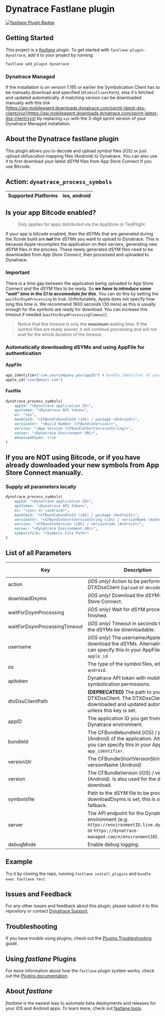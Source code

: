 # Dynatrace Fastlane plugin

[![fastlane Plugin Badge](https://rawcdn.githack.com/fastlane/fastlane/master/fastlane/assets/plugin-badge.svg)](https://rubygems.org/gems/fastlane-plugin-dynatrace)

## Getting Started

This project is a [_fastlane_](https://github.com/fastlane/fastlane) plugin. To get started with `fastlane-plugin-dynatrace`, add it to your project by running:

```bash
fastlane add_plugin dynatrace
```

### Dynatrace Managed
If the installation is on version 1.195 or earlier the Symbolication Client has to be manually download and specified (`dtxDssClientPath`), else it's fetched and updated automatically. A matching version can be downloaded manually with this link [https://api.mobileagent.downloads.dynatrace.com/sprint-latest-dss-client/xyz](https://api.mobileagent.downloads.dynatrace.com/sprint-latest-dss-client/xyz) by replacing `xyz` with the 3-digit sprint version of your Dynatrace Managed installation.

## About the Dynatrace fastlane plugin
This plugin allows you to decode and upload symbol files (iOS) or just upload obfuscation mapping files (Android) to Dynatrace. You can also use it to first download your latest dSYM files from App Store Connect if you use Bitcode.

## Action: `dynatrace_process_symbols`

| Supported Platforms | ios, android |
|---------------------|--------------|

## Is your app Bitcode enabled?
> Only applies for apps distributed via the AppStore or TestFlight.

If your app is bitcode enabled, then the dSYMs that are generated during the Xcode build are **_not_** the dSYMs you want to upload to Dynatrace. This is because Apple recompiles the application on their servers, generating new dSYM files in the process. These newly generated dSYM files need to be downloaded from *App Store Connect*, then processed and uploaded to Dynatrace.

### Important
There is a time gap between the application being uploaded to App Store Connect and the dSYM files to be ready. So **_we have to introduce some "wait" time in the CI to accomodate for this_**. You can do this by setting the `waitForDsymProcessing` to true. Unfortunately, Apple does not specify how long this time is. We recommend 1800 seconds (30 mins) as this is usually enough for the symbols are ready for download. You can increase this timeout if needed (`waitForDsymProcessingTimeout`). 

> Notice that this timeout is only the **maximum** waiting time. If the symbol files are ready sooner, it will continue processing and will not wait for the whole duration of the timeout.

### Automatically downloading dSYMs and using AppFile for authentication

#### AppFile
```ruby
app_identifier("com.yourcompany.yourappID") # bundle identifier of your app
apple_id("user@email.com")
```

#### Fastfile
```ruby
dynatrace_process_symbols(
	appId: "<Dynatrace application ID>",
	apitoken: "<Dynatrace API token>",
	os: "ios",
	bundleId: "<CFBundlebundleId (iOS) / package (Android)>",
	versionStr: "<Build Number (CFBundleVersion)>",
	version: "<App Version (CFBundleShortVersionString)>",
	server: "<Dynatrace Environment URL>",
	downloadDsyms: true
)
```


## If you are NOT using Bitcode, or if you have already downloaded your new symbols from App Store Connect manually.

### Supply all parameters locally
```ruby
dynatrace_process_symbols(
	appId: "<Dynatrace application ID>",
	apitoken: "<Dynatrace API Token>",
	os: "<ios> or <android>",
	bundleId: "<CFBundlebundleId (iOS) / package (Android)>",
	versionStr: "<CFBundleShortVersionString (iOS) / versionName (Android)>",
	version: "<CFBundleVersion (iOS) / versionCode (Android)>",
	server: "<Dynatrace Environment URL>",
	symbolsfile: "<Symbols File Path>"
)
```

## List of all Parameters
| Key                          | Description                                                                                                                                                           | default value  |
|------------------------------|-----------------------------------------------------------------------------------------------------------------------------------------------------------------------|----------------|
| action                       | *(iOS only)* Action to be performed by DTXDssClient (`upload` or `decode`).                                                                                           | `upload`       |
| downloadDsyms                | *(iOS only)* Download the dSYMs from App Store Connect.                                                                                                               | `false`        |
| waitForDsymProcessing        | *(iOS only)* Wait for dSYM processing to be finished.                                                                                                                  | `true`         |
| waitForDsymProcessingTimeout | *(iOS only)* Timeout in seconds to wait for the dSYMs be downloadable.                                                                                                | `1800`         |
| username                     | *(iOS only)* The username/AppleID to use to download the dSYMs. Alternatively you can specify this in your AppFile as `apple_id`.                                     |                |
| os                           | The type of the symbol files, either `ios` or `android`.                                                                                                              |                |
| apitoken                     | Dynatrace API token with mobile symbolication permissions.                                                                                                            |                |
| dtxDssClientPath             | **(DEPRECATED)** The path to your DTXDssClient. The DTXDssClient is downloaded and updated automatically, unless this key is set.                                     |                |
| appID                        | The application ID you get from your Dynatrace environment.                                                                                                           |                |
| bundleId                     | The CFBundlebundleId (iOS) / package (Android) of the application. Alternatively you can specify this in your AppFile as `app_identifier`.                            |                |
| versionStr                   | The CFBundleShortVersionString (iOS) / versionName (Android)                                                                                                          |                |
| version                      | The CFBundleVersion (iOS) / versionCode (Android). Is also used for the dSYM download.                                                                                |                |
| symbolsfile                  | Path to the dSYM file to be processed. If downloadDsyms is set, this is only a fallback.                                                                              |                |
| server                       | The API endpoint for the Dynatrace environment (e.g. `https://environmentID.live.dynatrace.com` or `https://dynatrace-managed.com/e/environmentID`).                  |                |
| debugMode                    | Enable debug logging.                                                                                                                                                 | false          |


## Example
Try it by cloning the repo, running `fastlane install_plugins` and `bundle exec fastlane test`.

## Issues and Feedback
For any other issues and feedback about this plugin, please submit it to this repository or contact [Dynatrace Support](https://support.dynatrace.com).

## Troubleshooting
If you have trouble using plugins, check out the [Plugins Troubleshooting](https://docs.fastlane.tools/plugins/plugins-troubleshooting/) guide.

## Using _fastlane_ Plugins
For more information about how the `fastlane` plugin system works, check out the [Plugins documentation](https://docs.fastlane.tools/plugins/create-plugin/).

## About _fastlane_
_fastlane_ is the easiest way to automate beta deployments and releases for your iOS and Android apps. To learn more, check out [fastlane.tools](https://fastlane.tools).
